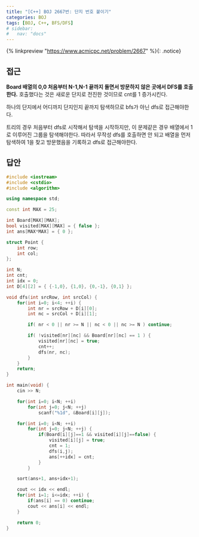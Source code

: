 ```yaml
---
title: "[C++] BOJ 2667번: 단지 번호 붙이기"
categories: BOJ
tags: [BOJ, C++, BFS/DFS]
# sidebar:
#   nav: "docs"
---
```


{% linkpreview "https://www.acmicpc.net/problem/2667" %}{: .notice}
<br>

## 접근

**Board 배열의 0,0 처음부터 N-1,N-1 끝까지 돌면서 방문하지 않은 곳에서 DFS를 호출한다.** 호출했다는 것은 새로운 단지로 전진한 것이므로 cnt를 1 증가시킨다. 

하나의 단지에서 어디까지 단지인지 끝까지 탐색하므로 bfs가 아닌 dfs로 접근해야한다.

트리의 경우 처음부터 dfs로 시작해서 탐색을 시작하지만, 이 문제같은 경우 배열에서 1로 이루어진 그룹을 탐색해야한다. 따라서 무작성 dfs를 호출하면 안 되고 배열을 먼저 탐색하여 1을 찾고 방문했음을 기록하고 dfs로 접근해야한다.

## 답안

```cpp
#include <iostream>
#include <cstdio>
#include <algorithm>

using namespace std;

const int MAX = 25;

int Board[MAX][MAX];
bool visited[MAX][MAX] = { false };
int ans[MAX*MAX] = { 0 };

struct Point {
    int row;
    int col;
};

int N;
int cnt;
int idx = 0;
int D[4][2] = { {-1,0}, {1,0}, {0,-1}, {0,1} };

void dfs(int srcRow, int srcCol) {
    for(int i=0; i<4; ++i) {
        int nr = srcRow + D[i][0];
        int nc = srcCol + D[i][1];

        if( nr < 0 || nr >= N || nc < 0 || nc >= N ) continue;

        if( !visited[nr][nc] && Board[nr][nc] == 1 ) {
            visited[nr][nc] = true;
            cnt++;
            dfs(nr, nc);
        }
    }
    return;
}

int main(void) {
    cin >> N;

    for(int i=0; i<N; ++i)
        for(int j=0; j<N; ++j)
            scanf("%1d", &Board[i][j]);

    for(int i=0; i<N; ++i)
        for(int j=0; j<N; ++j) {
            if(Board[i][j]==1 && visited[i][j]==false) {
                visited[i][j] = true;
                cnt = 1;
                dfs(i,j);
                ans[++idx] = cnt;
            }
        }

    sort(ans+1, ans+idx+1);

    cout << idx << endl;
    for(int i=1; i<=idx; ++i) {
        if(ans[i] == 0) continue;
        cout << ans[i] << endl;
    }

    return 0;
}
```